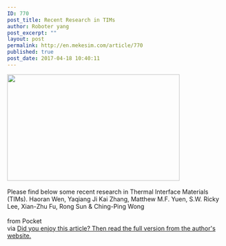 ```yaml
---
ID: 770
post_title: Recent Research in TIMs
author: Roboter yang
post_excerpt: ""
layout: post
permalink: http://en.mekesim.com/article/770
published: true
post_date: 2017-04-18 10:40:11
---
```

<img class="alignnone size-full wp-image-771" src="http://en.mekesim.com/wp-content/uploads/2017/04/eA8V8J.png" width="400" height="247" /><br><br>
Please find below some recent research in Thermal Interface Materials (TIMs).  Haoran Wen, Yaqiang Ji Kai Zhang, Matthew M.F. Yuen, S.W. Ricky Lee, Xian-Zhu Fu, Rong Sun & Ching-Ping Wong<br><br>
from Pocket<br>
via <a href="http://ift.tt/2nQcM8R">Did you enjoy this article? Then read the full version from the author's website.</a>